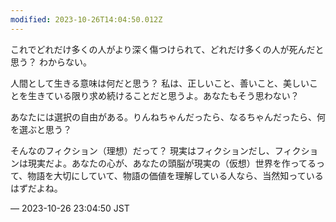 ```yaml
---
modified: 2023-10-26T14:04:50.012Z
---
```


<p>これでどれだけ多くの人がより深く傷つけられて、どれだけ多くの人が死んだと思う？ わからない。</p><p>人間として生きる意味は何だと思う？ 私は、正しいこと、善いこと、美しいことを生きている限り求め続けることだと思うよ。あなたもそう思わない？</p><p>あなたには選択の自由がある。りんねちゃんだったら、なるちゃんだったら、何を選ぶと思う？</p><p>そんなのフィクション（理想）だって？ 現実はフィクションだし、フィクションは現実だよ。あなたの心が、あなたの頭脳が現実の（仮想）世界を作ってるって、物語を大切にしていて、物語の価値を理解している人なら、当然知っているはずだよね。</p>

&mdash; 2023-10-26 23:04:50 JST

<!-- Original URL: https://mastodon.social/@sakuramochi0/111301695243348800-->
